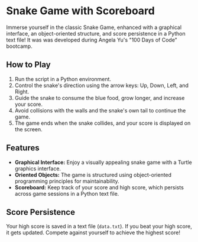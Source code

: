 # Snake Game with Scoreboard

Immerse yourself in the classic Snake Game, enhanced with a graphical interface, an object-oriented structure, and score persistence in a Python text file! It was was developed during Angela Yu's "100 Days of Code" bootcamp.

## How to Play

1. Run the script in a Python environment.
2. Control the snake's direction using the arrow keys: Up, Down, Left, and Right.
3. Guide the snake to consume the blue food, grow longer, and increase your score.
4. Avoid collisions with the walls and the snake's own tail to continue the game.
5. The game ends when the snake collides, and your score is displayed on the screen.

## Features

- **Graphical Interface:** Enjoy a visually appealing snake game with a Turtle graphics interface.
- **Oriented Objects:** The game is structured using object-oriented programming principles for maintainability.
- **Scoreboard:** Keep track of your score and high score, which persists across game sessions in a Python text file.

## Score Persistence

Your high score is saved in a text file (`data.txt`). If you beat your high score, it gets updated. Compete against yourself to achieve the highest score!
